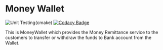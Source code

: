 
# Money Wallet 

![Unit Testing(cmake)](https://github.com/99002623/Mini-Project/workflows/Unit%20Testing(cmake)/badge.svg)          [![Codacy Badge](https://app.codacy.com/project/badge/Grade/f974a6148d5341c6827d731ab84eb6ee)](https://www.codacy.com/gh/99002623/Mini-Project/dashboard?utm_source=github.com&amp;utm_medium=referral&amp;utm_content=99002623/Mini-Project&amp;utm_campaign=Badge_Grade)

This is MoneyWallet which provides the Money Remittance service to the customers to transfer  or withdraw the funds to Bank account from the Wallet.
